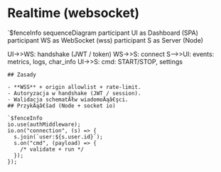# Realtime (websocket)

`$fenceInfo
sequenceDiagram
  participant UI as Dashboard (SPA)
  participant WS as WebSocket (wss)
  participant S as Server (Node)

  UI->>WS: handshake (JWT / token)
  WS->>S: connect
  S-->>UI: events: metrics, logs, char_info
  UI->>S: cmd: START/STOP, settings

```
## Zasady

- **WSS** + origin allowlist + rate-limit.
- Autoryzacja w handshake (JWT / session).
- Walidacja schematĂłw wiadomoÄąâ€şci.
## PrzykÄąâ€šad (Node + socket io)

`$fenceInfo
io.use(authMiddleware);
io.on("connection", (s) => {
  s.join(`user:${s.user.id}`);
  s.on("cmd", (payload) => {
    /* validate + run */
  });
});
```

